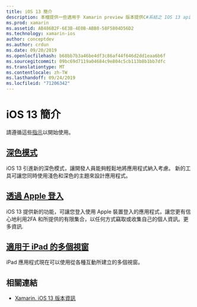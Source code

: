 ```yaml
---
title: iOS 13 簡介
description: 本檔提供一些適用于 Xamarin preview 版本提供C#系結之 IOS 13 api 的高階說明。
ms.prod: xamarin
ms.assetid: AB486B2F-6E3B-4E0B-ABB8-58F5804D56D2
ms.technology: xamarin-ios
author: conceptdev
ms.author: crdun
ms.date: 09/20/2019
ms.openlocfilehash: b68bb7b3a46be4df3c86af44f646d2dd1eaa6b6f
ms.sourcegitcommit: 09bc69d7119a04684c9e804c5cb113b8b1bb7dfc
ms.translationtype: MT
ms.contentlocale: zh-TW
ms.lasthandoff: 09/24/2019
ms.locfileid: "71206342"
---
```

# <a name="introduction-to-ios-13"></a>iOS 13 簡介

請遵循這些[指示](~/ios/platform/ios13/get-started.md)以開始使用。

## <a name="dark-modedark-modemd"></a>[深色模式](dark-mode.md)

iOS 13 引進新的深色模式，讓開發人員能夠輕鬆地將應用程式納入考慮。 新的工具可讓您同時使用淺色和深色的主題來設計應用程式。

## <a name="sign-in-with-applesign-inmd"></a>[透過 Apple 登入](sign-in.md)

iOS 13 提供新的功能，可讓您登入使用 Apple 裝置登入的應用程式，讓您更有信心地利用2FA 和所提供的有限集合，以任何方式竊取或收集自己的個人資訊。更多資訊.

## <a name="multiple-windows-for-ipadmulti-window-ipadmd"></a>[適用于 iPad 的多個視窗](multi-window-ipad.md)

iPad 應用程式現在可以使用從各種互動所建立的多個視窗。

## <a name="related-links"></a>相關連結

- [Xamarin. iOS 13 版本資訊](/xamarin/ios/release-notes/13/13.0)
